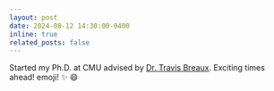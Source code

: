```yaml
---
layout: post
date: 2024-08-12 14:30:00-0400
inline: true
related_posts: false
---
```


Started my Ph.D. at CMU advised by <a href="https://www.cs.cmu.edu/~breaux/">Dr. Travis Breaux</a>. Exciting times ahead! emoji! :sparkles: :smile:
